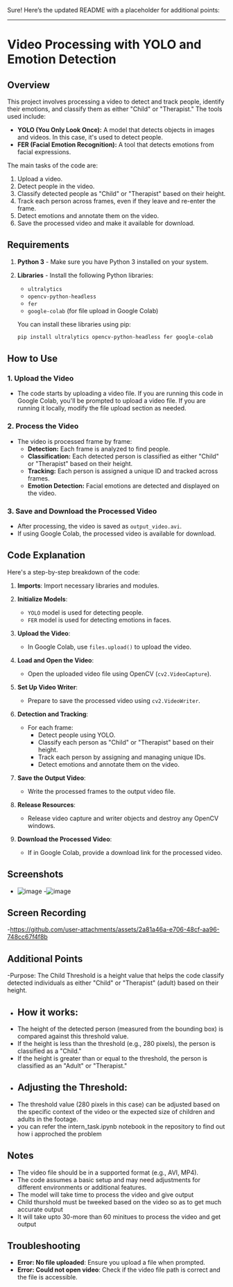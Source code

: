 Sure! Here’s the updated README with a placeholder for additional points:

---

# Video Processing with YOLO and Emotion Detection

## Overview

This project involves processing a video to detect and track people, identify their emotions, and classify them as either "Child" or "Therapist." The tools used include:

- **YOLO (You Only Look Once):** A model that detects objects in images and videos. In this case, it's used to detect people.
- **FER (Facial Emotion Recognition):** A tool that detects emotions from facial expressions.

The main tasks of the code are:
1. Upload a video.
2. Detect people in the video.
3. Classify detected people as "Child" or "Therapist" based on their height.
4. Track each person across frames, even if they leave and re-enter the frame.
5. Detect emotions and annotate them on the video.
6. Save the processed video and make it available for download.

## Requirements

1. **Python 3** - Make sure you have Python 3 installed on your system.
2. **Libraries** - Install the following Python libraries:
   - `ultralytics`
   - `opencv-python-headless`
   - `fer`
   - `google-colab` (for file upload in Google Colab)
   
   You can install these libraries using pip:
   ```bash
   pip install ultralytics opencv-python-headless fer google-colab
   ```

## How to Use

### 1. Upload the Video

- The code starts by uploading a video file. If you are running this code in Google Colab, you'll be prompted to upload a video file. If you are running it locally, modify the file upload section as needed.

### 2. Process the Video

- The video is processed frame by frame:
  - **Detection:** Each frame is analyzed to find people.
  - **Classification:** Each detected person is classified as either "Child" or "Therapist" based on their height.
  - **Tracking:** Each person is assigned a unique ID and tracked across frames.
  - **Emotion Detection:** Facial emotions are detected and displayed on the video.

### 3. Save and Download the Processed Video

- After processing, the video is saved as `output_video.avi`.
- If using Google Colab, the processed video is available for download.

## Code Explanation

Here's a step-by-step breakdown of the code:

1. **Imports**: Import necessary libraries and modules.

2. **Initialize Models**:
   - `YOLO` model is used for detecting people.
   - `FER` model is used for detecting emotions in faces.

3. **Upload the Video**:
   - In Google Colab, use `files.upload()` to upload the video.

4. **Load and Open the Video**:
   - Open the uploaded video file using OpenCV (`cv2.VideoCapture`).

5. **Set Up Video Writer**:
   - Prepare to save the processed video using `cv2.VideoWriter`.

6. **Detection and Tracking**:
   - For each frame:
     - Detect people using YOLO.
     - Classify each person as "Child" or "Therapist" based on their height.
     - Track each person by assigning and managing unique IDs.
     - Detect emotions and annotate them on the video.

7. **Save the Output Video**:
   - Write the processed frames to the output video file.

8. **Release Resources**:
   - Release video capture and writer objects and destroy any OpenCV windows.

9. **Download the Processed Video**:
   - If in Google Colab, provide a download link for the processed video.

## Screenshots 
- ![image](https://github.com/user-attachments/assets/4888226a-a5e9-435d-838e-4ff750c42236)
-![image](https://github.com/user-attachments/assets/340d5bff-31f5-4183-a99e-b63c810d4acc)

## Screen Recording
-https://github.com/user-attachments/assets/2a81a46a-e706-48cf-aa96-748cc67f4f8b



## Additional Points

-Purpose: The Child Threshold is a height value that helps the code classify detected individuals as either "Child" or "Therapist" (adult) based on their height.
- ## How it works:
- The height of the detected person (measured from the bounding box) is compared against this threshold value.
- If the height is less than the threshold (e.g., 280 pixels), the person is classified as a "Child."
- If the height is greater than or equal to the threshold, the person is classified as an "Adult" or "Therapist."
- ## Adjusting the Threshold:
- The threshold value (280 pixels in this case) can be adjusted based on the specific context of the video or the expected size of children and adults in the footage.
- you can refer the intern_task.ipynb notebook in the repository to find out how i approched the problem

## Notes

- The video file should be in a supported format (e.g., AVI, MP4).
- The code assumes a basic setup and may need adjustments for different environments or additional features.
- The model will take time to process the video and give output
- Child thurshold must be tweeked based on the video so as to get much accurate output
- It will take upto 30-more than 60 minitues to process the video and get output

## Troubleshooting

- **Error: No file uploaded**: Ensure you upload a file when prompted.
- **Error: Could not open video**: Check if the video file path is correct and the file is accessible.

